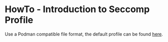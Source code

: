 # HowTo - Introduction to Seccomp Profile

Use a Podman compatible file format, the default profile can be found [here][seccomp/podman.json].

[seccomp/podman.json]: https://github.com/souk4711/hakoniwa/blob/main/hakoniwa-cli/src/assets/seccomp/podman.json
